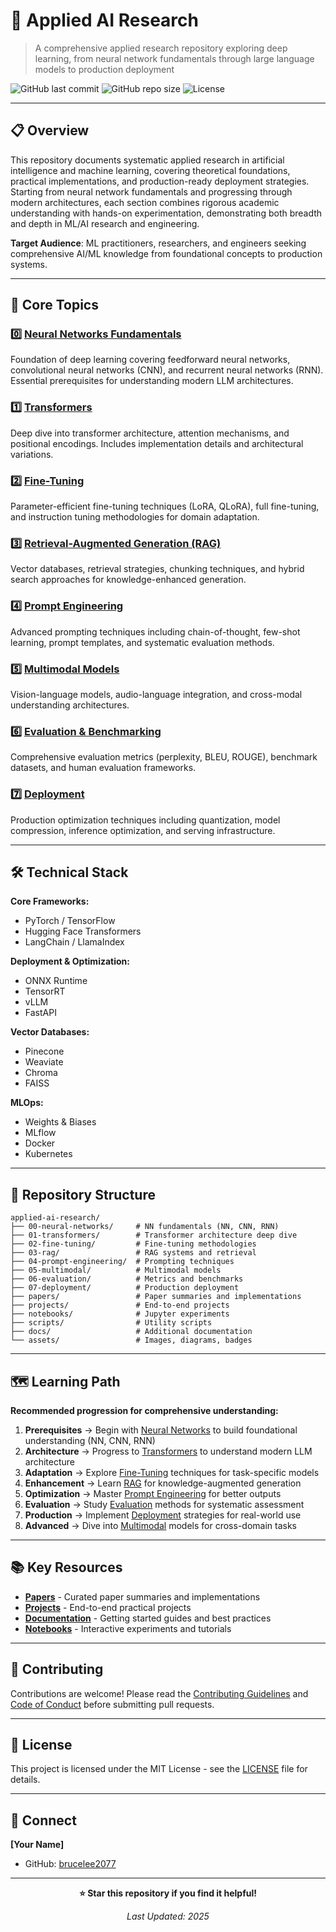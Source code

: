 # 🔬 Applied AI Research

> A comprehensive applied research repository exploring deep learning, from neural network fundamentals through large language models to production deployment

![GitHub last commit](https://img.shields.io/github/last-commit/brucelee2077/applied-ai-research)
![GitHub repo size](https://img.shields.io/github/repo-size/brucelee2077/applied-ai-research)
![License](https://img.shields.io/badge/license-MIT-blue.svg)

---

## 📋 Overview

This repository documents systematic applied research in artificial intelligence and machine learning, covering theoretical foundations, practical implementations, and production-ready deployment strategies. Starting from neural network fundamentals and progressing through modern architectures, each section combines rigorous academic understanding with hands-on experimentation, demonstrating both breadth and depth in ML/AI research and engineering.

**Target Audience**: ML practitioners, researchers, and engineers seeking comprehensive AI/ML knowledge from foundational concepts to production systems.

---

## 🎯 Core Topics

### 0️⃣ [Neural Networks Fundamentals](./00-neural-networks/)
Foundation of deep learning covering feedforward neural networks, convolutional neural networks (CNN), and recurrent neural networks (RNN). Essential prerequisites for understanding modern LLM architectures.

### 1️⃣ [Transformers](./01-transformers/)
Deep dive into transformer architecture, attention mechanisms, and positional encodings. Includes implementation details and architectural variations.

### 2️⃣ [Fine-Tuning](./02-fine-tuning/)
Parameter-efficient fine-tuning techniques (LoRA, QLoRA), full fine-tuning, and instruction tuning methodologies for domain adaptation.

### 3️⃣ [Retrieval-Augmented Generation (RAG)](./03-rag/)
Vector databases, retrieval strategies, chunking techniques, and hybrid search approaches for knowledge-enhanced generation.

### 4️⃣ [Prompt Engineering](./04-prompt-engineering/)
Advanced prompting techniques including chain-of-thought, few-shot learning, prompt templates, and systematic evaluation methods.

### 5️⃣ [Multimodal Models](./05-multimodal/)
Vision-language models, audio-language integration, and cross-modal understanding architectures.

### 6️⃣ [Evaluation & Benchmarking](./06-evaluation/)
Comprehensive evaluation metrics (perplexity, BLEU, ROUGE), benchmark datasets, and human evaluation frameworks.

### 7️⃣ [Deployment](./07-deployment/)
Production optimization techniques including quantization, model compression, inference optimization, and serving infrastructure.

---

## 🛠️ Technical Stack

**Core Frameworks:**
- PyTorch / TensorFlow
- Hugging Face Transformers
- LangChain / LlamaIndex

**Deployment & Optimization:**
- ONNX Runtime
- TensorRT
- vLLM
- FastAPI

**Vector Databases:**
- Pinecone
- Weaviate
- Chroma
- FAISS

**MLOps:**
- Weights & Biases
- MLflow
- Docker
- Kubernetes

---

## 📂 Repository Structure

```
applied-ai-research/
├── 00-neural-networks/     # NN fundamentals (NN, CNN, RNN)
├── 01-transformers/        # Transformer architecture deep dive
├── 02-fine-tuning/         # Fine-tuning methodologies
├── 03-rag/                 # RAG systems and retrieval
├── 04-prompt-engineering/  # Prompting techniques
├── 05-multimodal/          # Multimodal models
├── 06-evaluation/          # Metrics and benchmarks
├── 07-deployment/          # Production deployment
├── papers/                 # Paper summaries and implementations
├── projects/               # End-to-end projects
├── notebooks/              # Jupyter experiments
├── scripts/                # Utility scripts
├── docs/                   # Additional documentation
└── assets/                 # Images, diagrams, badges
```

---

## 🗺️ Learning Path

**Recommended progression for comprehensive understanding:**

1. **Prerequisites** → Begin with [Neural Networks](./00-neural-networks/) to build foundational understanding (NN, CNN, RNN)
2. **Architecture** → Progress to [Transformers](./01-transformers/) to understand modern LLM architecture
3. **Adaptation** → Explore [Fine-Tuning](./02-fine-tuning/) techniques for task-specific models
4. **Enhancement** → Learn [RAG](./03-rag/) for knowledge-augmented generation
5. **Optimization** → Master [Prompt Engineering](./04-prompt-engineering/) for better outputs
6. **Evaluation** → Study [Evaluation](./06-evaluation/) methods for systematic assessment
7. **Production** → Implement [Deployment](./07-deployment/) strategies for real-world use
8. **Advanced** → Dive into [Multimodal](./05-multimodal/) models for cross-domain tasks

---

## 📚 Key Resources

- **[Papers](./papers/)** - Curated paper summaries and implementations
- **[Projects](./projects/)** - End-to-end practical projects
- **[Documentation](./docs/)** - Getting started guides and best practices
- **[Notebooks](./notebooks/)** - Interactive experiments and tutorials

---

## 🤝 Contributing

Contributions are welcome! Please read the [Contributing Guidelines](./CONTRIBUTING.md) and [Code of Conduct](./CODE_OF_CONDUCT.md) before submitting pull requests.

---

## 📝 License

This project is licensed under the MIT License - see the [LICENSE](./LICENSE) file for details.

---

## 🔗 Connect

**[Your Name]**
- GitHub: [brucelee2077](https://github.com/brucelee2077)


---

<div align="center">

**⭐ Star this repository if you find it helpful!**

*Last Updated: 2025*

</div>